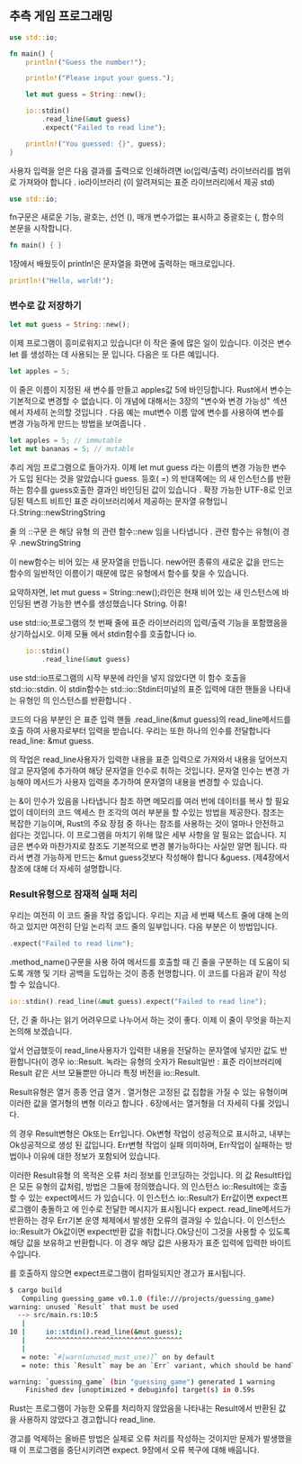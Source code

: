 ## 추측 게임 프로그래밍

```rust
use std::io;

fn main() {
    println!("Guess the number!");

    println!("Please input your guess.");

    let mut guess = String::new();

    io::stdin()
        .read_line(&mut guess)
        .expect("Failed to read line");

    println!("You guessed: {}", guess);
}
```

사용자 입력을 얻은 다음 결과를 출력으로 인쇄하려면 io(입력/출력) 라이브러리를 범위 로 가져와야 합니다 . io라이브러리 (이 알려져되는 표준 라이브러리에서 제공 std)

```rust
use std::io;
```

fn구문은 새로운 기능, 괄호는, 선언 (), 매개 변수가없는 표시하고 중괄호는 {, 함수의 본문을 시작합니다.

```rust
fn main() { }
```

1장에서 배웠듯이 println!은 문자열을 화면에 출력하는 매크로입니다.

```rust
println!("Hello, world!");
```

### 변수로 값 저장하기

```rust
let mut guess = String::new();
```

이제 프로그램이 흥미로워지고 있습니다! 이 작은 줄에 많은 일이 있습니다. 이것은 변수let 를 생성하는 데 사용되는 문 입니다. 다음은 또 다른 예입니다.

```rust
let apples = 5;
```

이 줄은 이름이 지정된 새 변수를 만들고 apples값 5에 바인딩합니다. Rust에서 변수는 기본적으로 변경할 수 없습니다. 이 개념에 대해서는 3장의 "변수와 변경 가능성" 섹션 에서 자세히 논의할 것입니다 . 다음 예는 mut변수 이름 앞에 변수를 사용하여 변수를 변경 가능하게 만드는 방법을 보여줍니다 .

```rust
let apples = 5; // immutable
let mut bananas = 5; // mutable
```

추리 게임 프로그램으로 돌아가자. 이제 let mut guess 라는 이름의 변경 가능한 변수가 도입 된다는 것을 알았습니다 guess. 등호( =) 의 반대쪽에는 의 새 인스턴스를 반환하는 함수를 guess호출한 결과인 바인딩된 값이 있습니다 . 확장 가능한 UTF-8로 인코딩된 텍스트 비트인 표준 라이브러리에서 제공하는 문자열 유형입니다.String::newStringString

줄 의 ::구문 은 해당 유형 의 관련 함수::new 임을 나타냅니다 . 관련 함수는 유형(이 경우 .newStringString

이 new함수는 비어 있는 새 문자열을 만듭니다. new어떤 종류의 새로운 값을 만드는 함수의 일반적인 이름이기 때문에 많은 유형에서 함수를 찾을 수 있습니다.

요약하자면, let mut guess = String::new();라인은 현재 비어 있는 새 인스턴스에 바인딩된 변경 가능한 변수를 생성했습니다 String. 아휴!

use std::io;프로그램의 첫 번째 줄에 표준 라이브러리의 입력/출력 기능을 포함했음을 상기하십시오. 이제 모듈 에서 stdin함수를 호출합니다 io.

```rust
    io::stdin()
        .read_line(&mut guess)
```

use std::io프로그램의 시작 부분에 라인을 넣지 않았다면 이 함수 호출을 std::io::stdin. 이 stdin함수는 std::io::Stdin터미널의 표준 입력에 대한 핸들을 나타내는 유형인 의 인스턴스를 반환합니다 .

코드의 다음 부분인 은 표준 입력 핸들 .read_line(&mut guess)의 read_line메서드를 호출 하여 사용자로부터 입력을 받습니다. 우리는 또한 하나의 인수를 전달합니다 read_line: &mut guess.

의 작업은 read_line사용자가 입력한 내용을 표준 입력으로 가져와서 내용을 덮어쓰지 않고 문자열에 추가하여 해당 문자열을 인수로 취하는 것입니다. 문자열 인수는 변경 가능해야 메서드가 사용자 입력을 추가하여 문자열의 내용을 변경할 수 있습니다.

는 &이 인수가 있음을 나타냅니다 참조 하면 메모리를 여러 번에 데이터를 복사 할 필요없이 데이터의 코드 액세스 한 조각의 여러 부분을 할 수있는 방법을 제공한다. 참조는 복잡한 기능이며, Rust의 주요 장점 중 하나는 참조를 사용하는 것이 얼마나 안전하고 쉽다는 것입니다. 이 프로그램을 마치기 위해 많은 세부 사항을 알 필요는 없습니다. 지금은 변수와 마찬가지로 참조도 기본적으로 변경 불가능하다는 사실만 알면 됩니다. 따라서 변경 가능하게 만드는 &mut guess것보다 작성해야 합니다 &guess. (제4장에서 참조에 대해 더 자세히 설명합니다.

### Result유형으로 잠재적 실패 처리

우리는 여전히 이 코드 줄을 작업 중입니다. 우리는 지금 세 번째 텍스트 줄에 대해 논의하고 있지만 여전히 단일 논리적 코드 줄의 일부입니다. 다음 부분은 이 방법입니다.

```rust
.expect("Failed to read line");
```

.method_name()구문을 사용 하여 메서드를 호출할 때 긴 줄을 구분하는 데 도움이 되도록 개행 및 기타 공백을 도입하는 것이 종종 현명합니다. 이 코드를 다음과 같이 작성할 수 있습니다.

```rust
io::stdin().read_line(&mut guess).expect("Failed to read line");
```

단, 긴 줄 하나는 읽기 어려우므로 나누어서 하는 것이 좋다. 이제 이 줄이 무엇을 하는지 논의해 보겠습니다.

앞서 언급했듯이 read_line사용자가 입력한 내용을 전달하는 문자열에 넣지만 값도 반환합니다(이 경우 io::Result. 녹라는 유형의 숫자가 Result일반 : 표준 라이브러리에 Result 같은 서브 모듈뿐만 아니라 특정 버전을 io::Result.

Result유형은 열거 종종 언급 열거 . 열거형은 고정된 값 집합을 가질 수 있는 유형이며 이러한 값을 열거형의 변형 이라고 합니다 . 6장에서는 열거형을 더 자세히 다룰 것입니다.

의 경우 Result변형은 Ok또는 Err입니다. Ok변형 작업이 성공적으로 표시하고, 내부는 Ok성공적으로 생성 된 값입니다. Err변형 작업이 실패 의미하며, Err작업이 실패하는 방법이나 이유에 대한 정보가 포함되어 있습니다.

이러한 Result유형 의 목적은 오류 처리 정보를 인코딩하는 것입니다. 의 값 Result타입은 모든 유형의 값처럼, 방법은 그들에 정의했습니다. 의 인스턴스 io::Result에는 호출할 수 있는 expect메서드 가 있습니다. 이 인스턴스 io::Result가 Err값이면 expect프로그램이 충돌하고 에 인수로 전달한 메시지가 표시됩니다 expect. read_line메서드가 반환하는 경우 Err기본 운영 체제에서 발생한 오류의 결과일 수 있습니다. 이 인스턴스 io::Result가 Ok값이면 expect반환 값을 취합니다.Ok당신이 그것을 사용할 수 있도록 해당 값을 보유하고 반환합니다. 이 경우 해당 값은 사용자가 표준 입력에 입력한 바이트 수입니다.

를 호출하지 않으면 expect프로그램이 컴파일되지만 경고가 표시됩니다.

```bash
$ cargo build
   Compiling guessing_game v0.1.0 (file:///projects/guessing_game)
warning: unused `Result` that must be used
  --> src/main.rs:10:5
   |
10 |     io::stdin().read_line(&mut guess);
   |     ^^^^^^^^^^^^^^^^^^^^^^^^^^^^^^^^^^
   |
   = note: `#[warn(unused_must_use)]` on by default
   = note: this `Result` may be an `Err` variant, which should be handled

warning: `guessing_game` (bin "guessing_game") generated 1 warning
    Finished dev [unoptimized + debuginfo] target(s) in 0.59s
```

Rust는 프로그램이 가능한 오류를 처리하지 않았음을 나타내는 Result에서 반환된 값을 사용하지 않았다고 경고합니다 read_line.

경고를 억제하는 올바른 방법은 실제로 오류 처리를 작성하는 것이지만 문제가 발생했을 때 이 프로그램을 중단시키려면 expect. 9장에서 오류 복구에 대해 배웁니다.
